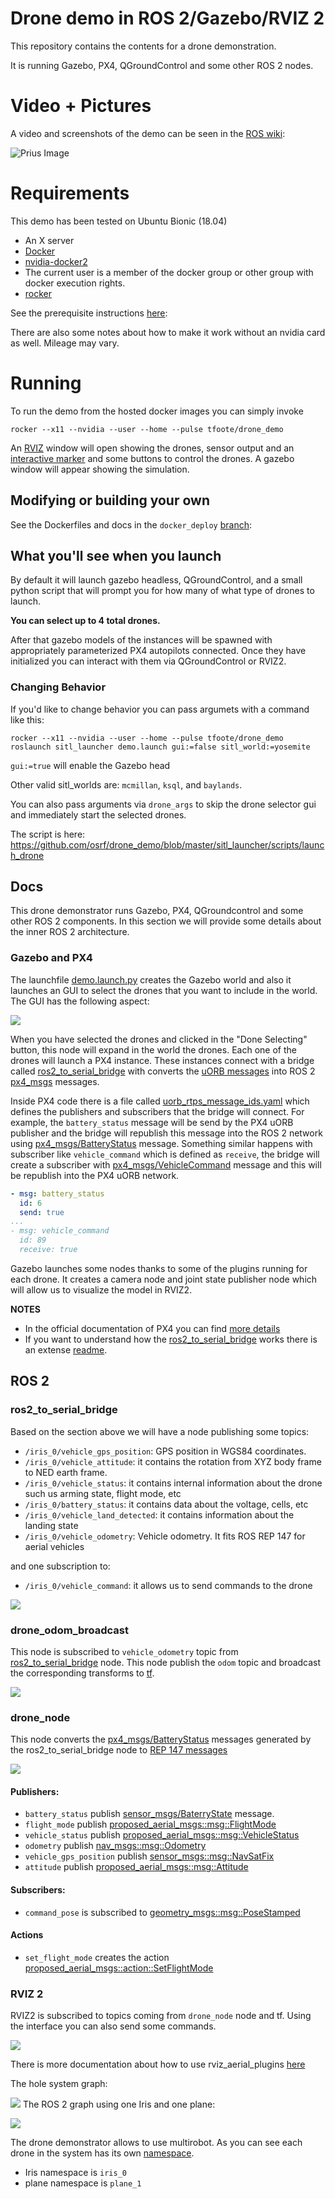 # Drone demo in ROS 2/Gazebo/RVIZ 2

This repository contains the contents for a drone demonstration.

It is running Gazebo, PX4, QGroundControl and some other ROS 2 nodes.

# Video + Pictures

A video and screenshots of the demo can be seen in the [ROS wiki](https://wiki.ros.org/ng_drones):

![Prius Image](img/screenshot.png)

# Requirements

This demo has been tested on Ubuntu Bionic (18.04)

* An X server
* [Docker](https://www.docker.com/get-docker)
* [nvidia-docker2](https://github.com/nvidia/nvidia-docker/wiki/Installation-(version-2.0))
* The current user is a member of the docker group or other group with docker execution rights.
* [rocker](https://github.com/osrf/rocker)

See the prerequisite instructions [here](https://github.com/osrf/px4sitl/blob/master/install.md):

There are also some notes about how to make it work without an nvidia card as well. Mileage may vary.

# Running

To run the demo from the hosted docker images you can simply invoke

`rocker --x11 --nvidia --user --home --pulse tfoote/drone_demo`

An [RVIZ](http://wiki.ros.org/rviz) window will open showing the drones, sensor output and an [interactive marker](http://wiki.ros.org/interactive_markers) and some buttons to control the drones. A gazebo window will appear showing the simulation.

## Modifying or building your own

See the Dockerfiles and docs in the `docker_deploy` [branch](https://github.com/osrf/drone_demo/tree/docker_deploy):

## What you'll see when you launch

By default it will launch gazebo headless, QGroundControl, and a small python script that will prompt you for how many of what type of drones to launch.

**You can select up to 4 total drones.**

After that gazebo models of the instances will be spawned with appropriately parameterized PX4 autopilots connected.
Once they have initialized you can interact with them via QGroundControl or RVIZ2.


### Changing Behavior

If you'd like to change behavior you can pass argumets with a command like this:

`rocker --x11 --nvidia --user --home --pulse tfoote/drone_demo roslaunch sitl_launcher demo.launch gui:=false sitl_world:=yosemite`

`gui:=true` will enable the Gazebo head

Other valid sitl_worlds are: `mcmillan`, `ksql`, and `baylands`.

You can also pass arguments via `drone_args` to skip the drone selector gui and immediately start the selected drones.

The script is here: https://github.com/osrf/drone_demo/blob/master/sitl_launcher/scripts/launch_drone

## Docs

This drone demonstrator runs Gazebo, PX4, QGroundcontrol and some other ROS 2 components. In this section we will provide some details about the inner ROS 2 architecture.

### Gazebo and PX4

The launchfile [demo.launch.py](https://github.com/osrf/drone_demo/blob/ahcorde/ros2/sitl_launcher/launch/demo.launch.py) creates the Gazebo world and also it launches an GUI to select the drones that you want to include in the world. The GUI has the following aspect:

![](img/gui_drone_selector.png)

When you have selected the drones and clicked in the "Done Selecting" button, this node will expand in the world the drones. Each one of the drones will launch a PX4 instance. These instances connect with a bridge called [ros2_to_serial_bridge](https://github.com/osrf/ros2_serial_example/tree/master/ros2_serial_example) with converts the [uORB messages](https://dev.px4.io/v1.9.0/en/middleware/uorb.html) into ROS 2 [px4_msgs](https://github.com/PX4/px4_msgs/) messages.

Inside PX4 code there is a file called [uorb_rtps_message_ids.yaml](https://github.com/PX4/Firmware/blob/master/msg/tools/uorb_rtps_message_ids.yaml) which defines the publishers and subscribers that the bridge will connect. For example, the `battery_status` message will be send by the PX4 uORB publisher and the bridge will republish this message into the ROS 2 network using [px4_msgs/BatteryStatus](https://github.com/PX4/px4_msgs/blob/master/msg/BatteryStatus.msg) message. Something similar happens with subscriber like `vehicle_command` which is defined as `receive`, the bridge will create a subscriber with [px4_msgs/VehicleCommand](https://github.com/PX4/px4_msgs/blob/master/msg/VehicleCommand.msg) message and this will be republish into the PX4 uORB network.

```yaml
- msg: battery_status
  id: 6
  send: true
...
- msg: vehicle_command
  id: 89
  receive: true
```

Gazebo launches some nodes thanks to some of the plugins running for each drone. It creates a camera node and joint state publisher node which will allow us to visualize the model in RVIZ2.

**NOTES**
 - In the official documentation of PX4 you can find [more details](https://dev.px4.io/v1.9.0/en/middleware/micrortps.html#ros2ros-application-pipeline)
 - If you want to understand how the [ros2_to_serial_bridge](https://github.com/osrf/ros2_serial_example/tree/master/ros2_serial_example) works there is an extense [readme](https://github.com/osrf/ros2_serial_example).

## ROS 2

### ros2_to_serial_bridge

Based on the section above we will have a node publishing some topics:

  - `/iris_0/vehicle_gps_position`: GPS position in WGS84 coordinates.
  - `/iris_0/vehicle_attitude`: it contains the rotation from XYZ body frame to NED earth frame.
  - `/iris_0/vehicle_status`: it contains internal information about the drone such us arming state, flight mode, etc
  - `/iris_0/battery_status`: it contains data about the voltage, cells, etc
  - `/iris_0/vehicle_land_detected`: it contains information about the landing state
  - `/iris_0/vehicle_odometry`: Vehicle odometry. It fits ROS REP 147 for aerial vehicles

and one subscription to:

 - `/iris_0/vehicle_command`: it allows us to send commands to the drone

 ![](img/ros2_bridge.png)

### drone_odom_broadcast

This node is subscribed to `vehicle_odometry` topic from  [ros2_to_serial_bridge](https://github.com/osrf/ros2_serial_example/tree/master/ros2_serial_example) node. This node publish the `odom` topic and broadcast the corresponding transforms to [tf](http://wiki.ros.org/tf).

![](img/odom.png)

### drone_node

This node converts the [px4_msgs/BatteryStatus](https://github.com/PX4/px4_msgs/blob/master/msg/BatteryStatus.msg) messages generated by the ros2_to_serial_bridge node to [REP 147 messages](https://www.ros.org/reps/rep-0147.html)

![](img/drone_node.png)

#### Publishers:
 - `battery_status` publish [sensor_msgs/BaterryState](https://github.com/ros2/common_interfaces/blob/master/sensor_msgs/msg/BatteryState.msg) message.
 - `flight_mode` publish [proposed_aerial_msgs::msg::FlightMode](https://github.com/osrf/drone_demo/blob/ahcorde/ros2/proposed_aerial_msgs/msg/FlightMode.msg)
 - `vehicle_status` publish [proposed_aerial_msgs::msg::VehicleStatus](https://github.com/osrf/drone_demo/blob/ahcorde/ros2/proposed_aerial_msgs/msg/VehicleStatus.msg)
 - `odometry` publish [nav_msgs::msg::Odometry](https://github.com/ros2/common_interfaces/blob/master/nav_msgs/msg/Odometry.msg)
 - `vehicle_gps_position` publish [sensor_msgs::msg::NavSatFix](https://github.com/ros2/common_interfaces/blob/master/sensor_msgs/msg/NavSatFix.msg)
 - `attitude` publish [proposed_aerial_msgs::msg::Attitude](https://github.com/osrf/drone_demo/blob/ahcorde/ros2/proposed_aerial_msgs/msg/Attitude.msg)


#### Subscribers:

 - `command_pose` is subscribed to [geometry_msgs::msg::PoseStamped](https://github.com/ros2/common_interfaces/blob/master/geometry_msgs/msg/PoseStamped.msg)

#### Actions

 - `set_flight_mode` creates the action [proposed_aerial_msgs::action::SetFlightMode](https://github.com/osrf/drone_demo/blob/ahcorde/ros2/proposed_aerial_msgs/action/SetFlightMode.action)

### RVIZ 2

RVIZ2 is subscribed to topics coming from `drone_node` node and tf. Using the interface you can also send some commands.

![](img/rviz2.png)

There is more documentation about how to use rviz_aerial_plugins [here](https://github.com/osrf/rviz_aerial_plugins)

The hole system graph:


![](img/system.png)
The ROS 2 graph using one Iris and one plane:

![](img/system2.png)

The drone demonstrator allows to use multirobot. As you can see each drone in the system has its own [namespace](http://wiki.ros.org/Names).

 - Iris namespace is `iris_0`
 - plane namespace is `plane_1`